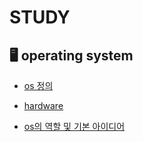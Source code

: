 # STUDY

## 🖥️ operating system 

- [os 정의](https://github.com/LeeYuchan75/study/blob/main/operating%20system/os%201%EC%9E%A5.md#os-정의)

- [hardware](https://github.com/LeeYuchan75/study/blob/main/operating%20system/os%201%EC%9E%A5.md#하드웨어hw)

- [os의 역할 및 기본 아이디어](https://github.com/LeeYuchan75/study/blob/main/operating%20system/os%201%EC%9E%A5.md#Basic-idea-of-the-OS)
